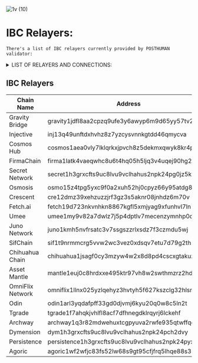 ![1v (10)](https://github.com/Validator-POSTHUMAN/IBC-Relayers/assets/92199696/ca4e098d-6160-4535-806d-59b7a4951ccb)
# IBC Relayers: 
`There's a list of IBC relayers currently provided by POSTHUMAN validator:`

<details>
  <summary>LIST OF RELAYERS AND CONNECTIONS:</summary>

### 1. Gravity Bridge
[Relayer link](https://www.mintscan.io/gravity-bridge/account/gravity1jdfl8aa2cpzq9ufe3y6awyp6m9d65yy57tv2z4)
- Chihuahua Chain
- Juno Network
- Fetch-ai
- Osmosis
- Umee
- Colosseum (Firmachain)
- Injective
- Crescent

### 2. Injective
[Relayer link](https://www.mintscan.io/injective/address/inj13q49unftdxhvhz8z7yzcysvnnkgtdd46qmycva)
- Osmosis
- Juno Network
- G-bridge
- Chihuahua Chain
- Crescent
- Secret Network
- Stride
- Persistence

### 3. Cosmos Hub
[Relayer link](https://www.mintscan.io/cosmos/address/cosmos1aea0vly7lklqrkxjpvch8z5dekmxqwyk8kr4px)
- Osmosis
- Juno Network
- Archway
- Secret Network
- Stride
- Persistence

### 4. FirmaChain
[Relayer link](https://explorer.firmachain.dev/accounts/firma1latk4vaeqwhc8u6t4hq05h5ljq3v4uqej90hg2)
 - G-bridge

### 5. Secret Network
[Relayer link](https://www.mintscan.io/secret/address/secret1h3grxcfts9uc8lvu9vclhahus2npk24pg0jz5k)
- Cosmos Hub
- Osmosis
- Juno Network
- Injective
- Persistence

### 6. Osmosis
[Relayer link](https://www.mintscan.io/osmosis/account/osmo15z4tpg5yxc9f0a2xuh52hj0cpyz66y95atdg86)
- Chihuahua Chain
- Juno Network
- G-bridge
- Fetch-ai
- Umee
- SifChain
- OmniFlix
- Odin Protocol 
- Tgrade
- AssetMantle
- Cosmos Hub
- Injective
- Stride
- Persistence
- Agoric

### 7. Crescent
[Relayer link](cre12dmz39xehzuzzjrf3gz3s5aknr08jnhdz6m70v)
- G-bridge
- Juno Network
- AssetMantle
- Injective

### 8. Fetch.ai
[Relayer link](https://www.mintscan.io/fetchai/account/fetch19d723nkvnhkn8867kgfl5xmjyag9xfunhvl7ln)
- Juno Network
- G-bridge
- Osmosis

### 9. Umee
[Relayer link](https://www.mintscan.io/umee/account/umee1my9v82a7dwlz7j5p4dptlv7mecenzymnhp0d4g)
- G-bridge
- Osmosis
- Juno Network
- SifChain
- Archway

### 10. Juno Network
[Relayer link](https://www.mintscan.io/juno/account/juno1kmh5nvfrsatc3v7ssgszzrlxsdz7f3czmdu5wj)
- Chihuahua Chain
- OmniFlix
- SifChain
- Fetch-ai
- Osmosis
- G-bridge
- AssetMantle
- Crescent
- Cosmos Hub
- Stride
- Injective
- Umee
- Persistence

### 11. SifChain
[Relayer link](https://www.mintscan.io/sifchain/account/sif1t9nrmmcrg5vvw2wc3vez0xdsqv7etu7d79g2th)
- Juno Network
- OmniFlix
- Osmosis
- Umee
- Chihuahua Chain

### 12. Chihuahua Chain
[Relayer link](https://www.mintscan.io/chihuahua/account/chihuahua1jsagf0cy3mzyw4w2x8d8pd4cscxgtakuzkjcqq)
- OmniFlix
- SifChain
- Osmosis
- G-bridge
- Juno Network
- Injective

### 13. Asset Mantle
[Relayer link](https://www.mintscan.io/asset-mantle/account/mantle1euj0c8hrdxxe495ktr97vh8w2swthmzrz2hdmm)
- Osmosis
- Juno Network
- Crescent

### 14. OmniFlix Network
[Relayer link](https://www.mintscan.io/omniflix/account/omniflix1llnx025yzlqehyz3hvtyh5f627kszclg32hlsm)
- Osmosis
- Juno Network
- G-bridge
- Chihuahua Chain
- SifChain

### 15. Odin
[Relayer link](https://ping.pub/odin/account/odin1arl3yqdafpff33gd0djvmj6kyu20q0w8c5ln2t)
- Osmosis

### 16. Tgrade
[Relayer link](https://www.mintscan.io/tgrade/account/tgrade1f7ahqkjvhlfl8acf7dfhnegdklrqyrj6lckehf)
- Osmosis

### 17. Archway
[Relayer link](https://www.mintscan.io/archway/accounts/archway1q3r82mdwehuxtcgpyuva2rwfe935qtwffqey6h)
- Cosmos hub
- Osmosis
- Juno Network
- Umee

### 18. Dymension
[Relayer link](https://www.mintscan.io/dymension/address/dym1h3grxcfts9uc8lvu9vclhahus2npk24pch2dvy)
- Osmosis 
- Cosmos Hub 
- Secret Network
- Stride
- Neutron
- Noble
- Coreum

### 19. Persistence
[Relayer link](https://www.mintscan.io/persistence/address/persistence1h3grxcfts9uc8lvu9vclhahus2npk24pyxqc8w)
- Osmosis channel-6 
- Cosmos Hub channel-24
- Noble channel-132
- Secret Network channel-82
- Neutron channel-136
- Injective channel-41
- Juno channel-37

### 20. Agoric
[Relayer link](https://www.mintscan.io/agoric/address/agoric1wf2wfjc83fs52lw68s9gt95cfjfrq5lhqe88s3)
- Osmosis 

</details>


## IBC Relayers

| Chain Name         | Address                                                                 | Explorer Link                                                                 |
|--------------------|-------------------------------------------------------------------------|-------------------------------------------------------------------------------|
| Gravity Bridge     | gravity1jdfl8aa2cpzq9ufe3y6awyp6m9d65yy57tv2z4                          | [Link](https://www.mintscan.io/gravity-bridge/account/gravity1jdfl8aa2cpzq9ufe3y6awyp6m9d65yy57tv2z4) |
| Injective          | inj13q49unftdxhvhz8z7yzcysvnnkgtdd46qmycva                              | [Link](https://www.mintscan.io/injective/address/inj13q49unftdxhvhz8z7yzcysvnnkgtdd46qmycva) |
| Cosmos Hub         | cosmos1aea0vly7lklqrkxjpvch8z5dekmxqwyk8kr4px                            | [Link](https://www.mintscan.io/cosmos/address/cosmos1aea0vly7lklqrkxjpvch8z5dekmxqwyk8kr4px) |
| FirmaChain         | firma1latk4vaeqwhc8u6t4hq05h5ljq3v4uqej90hg2                             | [Link](https://explorer.firmachain.dev/accounts/firma1latk4vaeqwhc8u6t4hq05h5ljq3v4uqej90hg2) |
| Secret Network     | secret1h3grxcfts9uc8lvu9vclhahus2npk24pg0jz5k                           | [Link](https://www.mintscan.io/secret/address/secret1h3grxcfts9uc8lvu9vclhahus2npk24pg0jz5k) |
| Osmosis            | osmo15z4tpg5yxc9f0a2xuh52hj0cpyz66y95atdg86                             | [Link](https://www.mintscan.io/osmosis/account/osmo15z4tpg5yxc9f0a2xuh52hj0cpyz66y95atdg86) |
| Crescent           | cre12dmz39xehzuzzjrf3gz3s5aknr08jnhdz6m70v                              | [Link](https://www.mintscan.io/crescent/account/cre12dmz39xehzuzzjrf3gz3s5aknr08jnhdz6m70v) |
| Fetch.ai           | fetch19d723nkvnhkn8867kgfl5xmjyag9xfunhvl7ln                             | [Link](https://www.mintscan.io/fetchai/account/fetch19d723nkvnhkn8867kgfl5xmjyag9xfunhvl7ln) |
| Umee               | umee1my9v82a7dwlz7j5p4dptlv7mecenzymnhp0d4g                             | [Link](https://www.mintscan.io/umee/account/umee1my9v82a7dwlz7j5p4dptlv7mecenzymnhp0d4g) |
| Juno Network       | juno1kmh5nvfrsatc3v7ssgszzrlxsdz7f3czmdu5wj                             | [Link](https://www.mintscan.io/juno/account/juno1kmh5nvfrsatc3v7ssgszzrlxsdz7f3czmdu5wj) |
| SifChain           | sif1t9nrmmcrg5vvw2wc3vez0xdsqv7etu7d79g2th                              | [Link](https://www.mintscan.io/sifchain/account/sif1t9nrmmcrg5vvw2wc3vez0xdsqv7etu7d79g2th) |
| Chihuahua Chain    | chihuahua1jsagf0cy3mzyw4w2x8d8pd4cscxgtakuzkjcqq                         | [Link](https://www.mintscan.io/chihuahua/account/chihuahua1jsagf0cy3mzyw4w2x8d8pd4cscxgtakuzkjcqq) |
| Asset Mantle       | mantle1euj0c8hrdxxe495ktr97vh8w2swthmzrz2hdmm                            | [Link](https://www.mintscan.io/asset-mantle/account/mantle1euj0c8hrdxxe495ktr97vh8w2swthmzrz2hdmm) |
| OmniFlix Network   | omniflix1llnx025yzlqehyz3hvtyh5f627kszclg32hlsm                         | [Link](https://www.mintscan.io/omniflix/account/omniflix1llnx025yzlqehyz3hvtyh5f627kszclg32hlsm) |
| Odin               | odin1arl3yqdafpff33gd0djvmj6kyu20q0w8c5ln2t                              | [Link](https://ping.pub/odin/account/odin1arl3yqdafpff33gd0djvmj6kyu20q0w8c5ln2t) |
| Tgrade             | tgrade1f7ahqkjvhlfl8acf7dfhnegdklrqyrj6lckehf                           | [Link](https://www.mintscan.io/tgrade/account/tgrade1f7ahqkjvhlfl8acf7dfhnegdklrqyrj6lckehf) |
| Archway            | archway1q3r82mdwehuxtcgpyuva2rwfe935qtwffqey6h                          | [Link](https://www.mintscan.io/archway/accounts/archway1q3r82mdwehuxtcgpyuva2rwfe935qtwffqey6h) |
| Dymension          | dym1h3grxcfts9uc8lvu9vclhahus2npk24pch2dvy                               | [Link](https://www.mintscan.io/dymension/address/dym1h3grxcfts9uc8lvu9vclhahus2npk24pch2dvy) |
| Persistence        | persistence1h3grxcfts9uc8lvu9vclhahus2npk24pyxqc8w                      | [Link](https://www.mintscan.io/persistence/address/persistence1h3grxcfts9uc8lvu9vclhahus2npk24pyxqc8w) |
| Agoric             | agoric1wf2wfjc83fs52lw68s9gt95cfjfrq5lhqe88s3                            | [Link](https://www.mintscan.io/agoric/address/agoric1wf2wfjc83fs52lw68s9gt95cfjfrq5lhqe88s3) |


